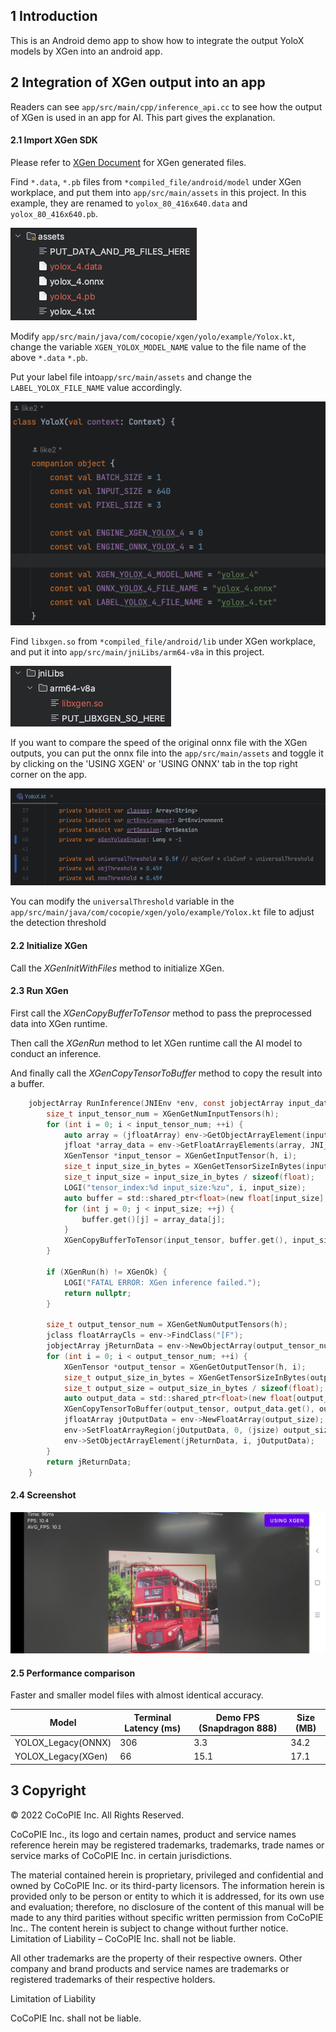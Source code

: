 ## 1 Introduction

This is an Android demo app to show how to integrate the output YoloX models by XGen into an android app.

## 2 Integration of XGen output into an app

Readers can see `app/src/main/cpp/inference_api.cc` to see how the output of XGen is used in an app for AI. This part gives the explanation.

#### 2.1 Import XGen SDK

Please refer to [XGen Document](https://xgen.cocopie.ai/v1.3.0/5_Results/) for XGen generated files.

Find `*.data`, `*.pb` files from `*compiled_file/android/model` under XGen workplace, and put them into `app/src/main/assets` in this project. In this example, they are renamed
to `yolox_80_416x640.data` and `yolox_80_416x640.pb`.

![](/images/location_of_data_and_pb.png)

Modify `app/src/main/java/com/cocopie/xgen/yolo/example/Yolox.kt`, change the variable `XGEN_YOLOX_MODEL_NAME` value to the file name of the above `*.data` `*.pb`.

Put your label file into`app/src/main/assets` and change the `LABEL_YOLOX_FILE_NAME` value accordingly.

![](/images/yolox.png)

Find `libxgen.so` from `*compiled_file/android/lib` under XGen workplace, and put it into `app/src/main/jniLibs/arm64-v8a` in this project.

![](/images/location_of_so.png)

If you want to compare the speed of the original onnx file with the XGen outputs, you can put the onnx file into the `app/src/main/assets` and toggle it by clicking on the 'USING
XGEN' or 'USING ONNX' tab in the top right corner on the app.

![](/images/universal_threshold.png)

You can modify the `universalThreshold` variable in the `app/src/main/java/com/cocopie/xgen/yolo/example/Yolox.kt` file to adjust the detection threshold

#### 2.2 Initialize XGen

Call the _XGenInitWithFiles_ method to initialize XGen.

#### 2.3 Run XGen

First call the _XGenCopyBufferToTensor_ method to pass the preprocessed data into XGen runtime.

Then call the _XGenRun_ method to let XGen runtime call the AI model to conduct an inference.

And finally call the _XGenCopyTensorToBuffer_ method to copy the result into a buffer.

```c
    jobjectArray RunInference(JNIEnv *env, const jobjectArray input_data) {
        size_t input_tensor_num = XGenGetNumInputTensors(h);
        for (int i = 0; i < input_tensor_num; ++i) {
            auto array = (jfloatArray) env->GetObjectArrayElement(input_data, i);
            jfloat *array_data = env->GetFloatArrayElements(array, JNI_FALSE);
            XGenTensor *input_tensor = XGenGetInputTensor(h, i);
            size_t input_size_in_bytes = XGenGetTensorSizeInBytes(input_tensor);
            size_t input_size = input_size_in_bytes / sizeof(float);
            LOGI("tensor_index:%d input_size:%zu", i, input_size);
            auto buffer = std::shared_ptr<float>(new float[input_size], std::default_delete<float[]>());
            for (int j = 0; j < input_size; ++j) {
                buffer.get()[j] = array_data[j];
            }
            XGenCopyBufferToTensor(input_tensor, buffer.get(), input_size_in_bytes);
        }

        if (XGenRun(h) != XGenOk) {
            LOGI("FATAL ERROR: XGen inference failed.");
            return nullptr;
        }

        size_t output_tensor_num = XGenGetNumOutputTensors(h);
        jclass floatArrayCls = env->FindClass("[F");
        jobjectArray jReturnData = env->NewObjectArray(output_tensor_num, floatArrayCls, nullptr);
        for (int i = 0; i < output_tensor_num; ++i) {
            XGenTensor *output_tensor = XGenGetOutputTensor(h, i);
            size_t output_size_in_bytes = XGenGetTensorSizeInBytes(output_tensor);
            size_t output_size = output_size_in_bytes / sizeof(float);
            auto output_data = std::shared_ptr<float>(new float[output_size], std::default_delete<float[]>());
            XGenCopyTensorToBuffer(output_tensor, output_data.get(), output_size_in_bytes);
            jfloatArray jOutputData = env->NewFloatArray(output_size);
            env->SetFloatArrayRegion(jOutputData, 0, (jsize) output_size, output_data.get());
            env->SetObjectArrayElement(jReturnData, i, jOutputData);
        }
        return jReturnData;
    }
```

#### 2.4 Screenshot

![](/images/screenshot_on_888.jpg)

#### 2.5 Performance comparison

Faster and smaller model files with almost identical accuracy.

| Model              | Terminal Latency (ms) | Demo FPS (Snapdragon 888) | Size (MB) |
|--------------------|-----------------------|---------------------------|-----------|
| YOLOX_Legacy(ONNX) | 306                   | 3.3                       | 34.2      |
| YOLOX_Legacy(XGen) | 66                    | 15.1                      | 17.1      |

## 3 Copyright

© 2022 CoCoPIE Inc. All Rights Reserved.

CoCoPIE Inc., its logo and certain names, product and service names reference herein may be registered trademarks, trademarks, trade names or service marks of CoCoPIE Inc. in
certain jurisdictions.

The material contained herein is proprietary, privileged and confidential and owned by CoCoPIE Inc. or its third-party licensors. The information herein is provided only to be
person or entity to which it is addressed, for its own use and evaluation; therefore, no disclosure of the content of this manual will be made to any third parities without
specific written permission from CoCoPIE Inc.. The content herein is subject to change without further notice. Limitation of Liability – CoCoPIE Inc. shall not be liable.

All other trademarks are the property of their respective owners. Other company and brand products and service names are trademarks or registered trademarks of their respective
holders.

Limitation of Liability

CoCoPIE Inc. shall not be liable.
